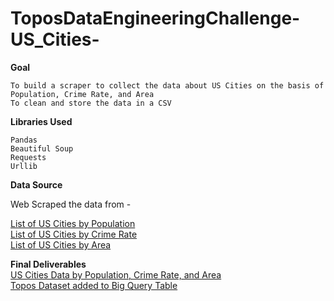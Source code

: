 # ToposDataEngineeringChallenge-US_Cities-

**Goal**
```
To build a scraper to collect the data about US Cities on the basis of Population, Crime Rate, and Area 
To clean and store the data in a CSV
```
**Libraries Used**
```
Pandas
Beautiful Soup
Requests
Urllib
```
**Data Source**

Web Scraped the data from -<br>

<a href ="https://en.wikipedia.org/wiki/List_of_United_States_cities_by_population%22"> List of US Cities by Population </a> <br>
<a href ="https://en.wikipedia.org/wiki/List_of_United_States_cities_by_crime_rate%22"> List of US Cities by Crime Rate </a><br>
<a href ="https://en.wikipedia.org/wiki/List_of_United_States_cities_by_area%22"> List of US Cities by Area </a><br>

**Final Deliverables**
<br>
<a href ="https://github.com/RushaliUdhani/ToposDataEngineeringChallenge-US_Cities-/blob/master/Data/US_Cities_Dataset.csv">US Cities Data by Population, Crime Rate, and Area </a>
<br>
<a href="https://bigquery.cloud.google.com/table/angelic-artwork-242118:topos.us_cities_dataset?fbclid=IwAR3fD1OCfZ7gFUVgnQlmvYjDm5Bjk5CA0xr2lw0w6alb9_5x5WtC6muKY_8&tab=schema"> Topos Dataset added to Big Query Table </a>
